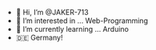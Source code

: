 - 👋 Hi, I’m @JAKER-713
- 👀 I’m interested in ... Web-Programming
- 🌱 I’m currently learning ... Arduino
- 🇩🇪 Germany!

<!---
JAKER-713/JAKER-713 is a ✨ special ✨ repository because its `README.md` (this file) appears on your GitHub profile.
You can click the Preview link to take a look at your changes.
--->
